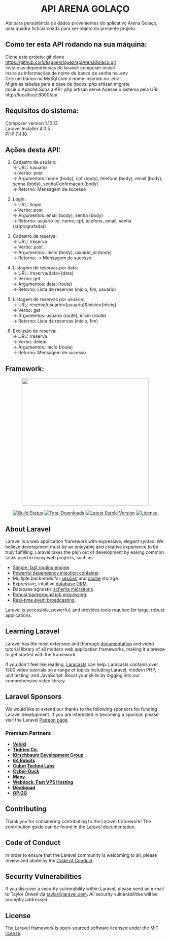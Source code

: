 ## <h1 align=center><b>API ARENA GOLAÇO</b></h1>

Api para persistência de dados provenientes do aplicativo Arena Golaço, uma quadra fictícia criada para ser objeto do presente projeto.

## Como ter esta API rodando na sua máquina:

Clone este projeto: git clone https://github.com/tiagoenriquez/apiArenaGolaco.git <br>
Instale as dependências do laravel: composer install <br>
Insira as informações de nome de banco de senha no .env <br>
Crie um banco no MySql com o nome inserido no .env <br>
Migre as tabelas para a base de dados: php artisan migrate <br>
Inicie o Apache
Suba a API: php artisan serve
Acesse o sistema pela URL http://localhost:8000/api

## Requisitos do sistema:

Composer version 1.10.13 <br>
Laravel Installer 4.0.5 <br>
PHP 7.4.10

## Ações desta API:

1. Cadastro de usuário: <br>
    -> URL: /usuario    <br>
    -> Verbo: post <br>
    -> Argumentos: 
        nome (body), 
        cpf (body), 
        telefone (body), 
        email (body), 
        senha (body), 
        senhaConfirmacao (body) <br>
    -> Retorno: 
        Mensagem de sucesso <br>

2. Login: <br>
     -> URL: /login <br>
    -> Verbo: post <br>
    -> Argumentos: 
        email (body), 
        senha (body) <br>
    -> Retorno: 
        usuario (id, nome, cpf, telefone, email, senha (criptografada)) <br>

3. Cadastro de reserva: <br>
    -> URL: /reserva <br>
    -> Verbo: post <br>
    -> Argumentos: 
        inicio (body), 
        usuario_id (body) <br>
    -> Retorno: 
        -> Mensagem de sucesso <br>

4. Listagem de reservas por data: <br>
    -> URL: /reserva/data={data} <br>
    -> Verbo: get <br>
    -> Argumentos: 
        data: (route) <br>
    -> Retorno: 
        Lista de reservas (inicio, fim, usuario) <br>

5. Listagem de reservas por usuário: <br>
    -> URL: reserva/usuario={usuario}&inicio={inicio} <br>
    -> Verbo: get <br>
    -> Argumentos: 
        usuario (route), 
        inicio (route) <br>
    -> Retorno: 
        Lista de reservas (inicio, fim) <br>

6. Exclusão de reserva: <br>
    -> URL: /reserva <br>
    -> Verbo: delete <br>
    -> Argumentos: 
        inicio (route) <br>
    -> Retorno: 
        Mensagem de sucesso <br>

## Framework:

<p align="center"><a href="https://laravel.com" target="_blank"><img src="https://raw.githubusercontent.com/laravel/art/master/logo-lockup/5%20SVG/2%20CMYK/1%20Full%20Color/laravel-logolockup-cmyk-red.svg" width="400"></a></p>

<p align="center">
<a href="https://travis-ci.org/laravel/framework"><img src="https://travis-ci.org/laravel/framework.svg" alt="Build Status"></a>
<a href="https://packagist.org/packages/laravel/framework"><img src="https://img.shields.io/packagist/dt/laravel/framework" alt="Total Downloads"></a>
<a href="https://packagist.org/packages/laravel/framework"><img src="https://img.shields.io/packagist/v/laravel/framework" alt="Latest Stable Version"></a>
<a href="https://packagist.org/packages/laravel/framework"><img src="https://img.shields.io/packagist/l/laravel/framework" alt="License"></a>
</p>

## About Laravel

Laravel is a web application framework with expressive, elegant syntax. We believe development must be an enjoyable and creative experience to be truly fulfilling. Laravel takes the pain out of development by easing common tasks used in many web projects, such as:

- [Simple, fast routing engine](https://laravel.com/docs/routing).
- [Powerful dependency injection container](https://laravel.com/docs/container).
- Multiple back-ends for [session](https://laravel.com/docs/session) and [cache](https://laravel.com/docs/cache) storage.
- Expressive, intuitive [database ORM](https://laravel.com/docs/eloquent).
- Database agnostic [schema migrations](https://laravel.com/docs/migrations).
- [Robust background job processing](https://laravel.com/docs/queues).
- [Real-time event broadcasting](https://laravel.com/docs/broadcasting).

Laravel is accessible, powerful, and provides tools required for large, robust applications.

## Learning Laravel

Laravel has the most extensive and thorough [documentation](https://laravel.com/docs) and video tutorial library of all modern web application frameworks, making it a breeze to get started with the framework.

If you don't feel like reading, [Laracasts](https://laracasts.com) can help. Laracasts contains over 1500 video tutorials on a range of topics including Laravel, modern PHP, unit testing, and JavaScript. Boost your skills by digging into our comprehensive video library.

## Laravel Sponsors

We would like to extend our thanks to the following sponsors for funding Laravel development. If you are interested in becoming a sponsor, please visit the Laravel [Patreon page](https://patreon.com/taylorotwell).

### Premium Partners

- **[Vehikl](https://vehikl.com/)**
- **[Tighten Co.](https://tighten.co)**
- **[Kirschbaum Development Group](https://kirschbaumdevelopment.com)**
- **[64 Robots](https://64robots.com)**
- **[Cubet Techno Labs](https://cubettech.com)**
- **[Cyber-Duck](https://cyber-duck.co.uk)**
- **[Many](https://www.many.co.uk)**
- **[Webdock, Fast VPS Hosting](https://www.webdock.io/en)**
- **[DevSquad](https://devsquad.com)**
- **[OP.GG](https://op.gg)**

## Contributing

Thank you for considering contributing to the Laravel framework! The contribution guide can be found in the [Laravel documentation](https://laravel.com/docs/contributions).

## Code of Conduct

In order to ensure that the Laravel community is welcoming to all, please review and abide by the [Code of Conduct](https://laravel.com/docs/contributions#code-of-conduct).

## Security Vulnerabilities

If you discover a security vulnerability within Laravel, please send an e-mail to Taylor Otwell via [taylor@laravel.com](mailto:taylor@laravel.com). All security vulnerabilities will be promptly addressed.

## License

The Laravel framework is open-sourced software licensed under the [MIT license](https://opensource.org/licenses/MIT).
